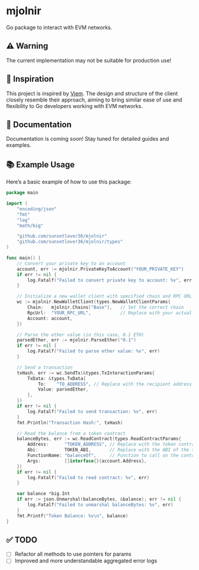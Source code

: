 # mjolnir
Go package to interact with EVM networks.

## ⚠️ Warning
The current implementation may not be suitable for production use!

## 🎨 Inspiration
This project is inspired by [Viem](https://github.com/wevm/viem). The design and structure of the client closely resemble their approach, aiming to bring similar ease of use and flexibility to Go developers working with EVM networks.

## 📖 Documentation
Documentation is coming soon! Stay tuned for detailed guides and examples.

## 📚 Example Usage
Here’s a basic example of how to use this package:

```go
package main

import (
	"encoding/json"
	"fmt"
	"log"
	"math/big"

	"github.com/sunsetlover36/mjolnir"
	"github.com/sunsetlover36/mjolnir/types"
)

func main() {
	// Convert your private key to an account
	account, err := mjolnir.PrivateKeyToAccount("YOUR_PRIVATE_KEY")
	if err != nil {
		log.Fatalf("Failed to convert private key to account: %v", err)
	}

	// Initialize a new wallet client with specified chain and RPC URL
	wc := mjolnir.NewWalletClient(types.NewWalletClientParams{
		Chain:   mjolnir.Chains["Base"],   // Set the correct chain
		RpcUrl:  "YOUR_RPC_URL",           // Replace with your actual RPC URL
		Account: account,
	})

	// Parse the ether value (in this case, 0.1 ETH)
	parsedEther, err := mjolnir.ParseEther("0.1")
	if err != nil {
		log.Fatalf("Failed to parse ether value: %v", err)
	}

	// Send a transaction
	txHash, err := wc.SendTx(&types.TxInteractionParams{
		TxData: &types.TxData{
			To:    "TO_ADDRESS", // Replace with the recipient address
			Value: parsedEther,
		},
	})
	if err != nil {
		log.Fatalf("Failed to send transaction: %v", err)
	}
	fmt.Println("Transaction Hash:", txHash)

	// Read the balance from a token contract
	balanceBytes, err := wc.ReadContract(types.ReadContractParams{
		Address:      "TOKEN_ADDRESS", // Replace with the token contract address
		Abi:          TOKEN_ABI,       // Replace with the ABI of the token contract
		FunctionName: "balanceOf",     // Function to call on the contract
		Args:         []interface{}{account.Address},
	})
	if err != nil {
		log.Fatalf("Failed to read contract: %v", err)
	}

	var balance *big.Int
	if err := json.Unmarshal(balanceBytes, &balance); err != nil {
		log.Fatalf("Failed to unmarshal balanceBytes: %v", err)
	}
	fmt.Printf("Token Balance: %v\n", balance)
}
```

## ✅ TODO
- [ ] Refactor all methods to use pointers for params
- [ ] Improved and more understandable aggregated error logs
